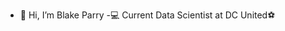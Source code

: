 - 👋 Hi, I’m Blake Parry
-💻 Current Data Scientist at DC United⚽

<!---
bparry32/bparry32 is a ✨ special ✨ repository because its `README.md` (this file) appears on your GitHub profile.
You can click the Preview link to take a look at your changes.
--->
